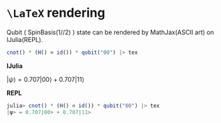 # ``\LaTeX`` rendering

Qubit ( SpinBasis(1//2) ) state can be rendered by MathJax(ASCII art) on IJulia(REPL).
```julia
cnot() * (H() ⊗ id()) * qubit("00") |> tex
```

**IJulia**

$| \psi \rangle = 0.707 | 00 \rangle+0.707 | 11 \rangle$


**REPL**
```julia
julia> cnot() * (H() ⊗ id()) * qubit("00") |> tex
|ψ> = 0.707|00> + 0.707|11>
```
